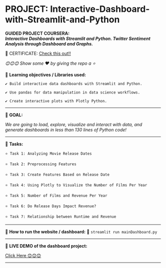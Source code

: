 # PROJECT: Interactive-Dashboard-with-Streamlit-and-Python

**GUIDED PROJECT COURSERA: 
<br>
*Interactive Dashboards with Streamlit and Python. Twitter Sentiment Analysis through Dashboard and Graphs.*** 


🌷 CERTIFICATE: [Check this out!!](https://coursera.org/share/8704973dc7bd303bc6275944c8e04aac)

*😊😊😊 Show some :heart: by giving the repo a ⭐*


💠 **Learning objectives / Libraries used:**

    ✔️ Build interactive data dashboards with Streamlit and Python.
    
    ✔️ Use pandas for data manipulation in data science workflows.
    
    ✔️ Create interactive plots with Plotly Python.
  
 ----------

💠 **GOAL:**
  
  *We are going to load, explore, visualize and interact with data, and generate dashboards in less than 130 lines of Python code!*
 
 --------
 
💠 **Tasks:**

    ⭐ Task 1: Analyzing Movie Release Dates
  
    ⭐ Task 2: Preprocessing Features 
   
    ⭐ Task 3: Create Features Based on Release Date
   
    ⭐ Task 4: Using Plotly to Visualize the Number of Films Per Year
   
    ⭐ Task 5: Number of Films and Revenue Per Year
   
    ⭐ Task 6: Do Release Days Impact Revenue?
   
    ⭐ Task 7: Relationship between Runtime and Revenue

----------

💠 **How to run the website / dashboard:**
  🌸 `streamlit run mainDashboard.py`
 
--------

💠 **LIVE DEMO of the dashboard project:**
  
  [Click Here 😊😊😊](https://jasweenbrar-interactive-dashboard-with-str-maindashboard-18dfsm.streamlit.app/)
 
--------


